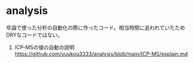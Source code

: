 # analysis

卒論で使った分析の自動化の際に作ったコード。相当時間に追われていたためDRYなコードではない。

1. ICP-MSの値の自動の説明
https://github.com/yuukou3333/analysis/blob/main/ICP-MS/explain.md
